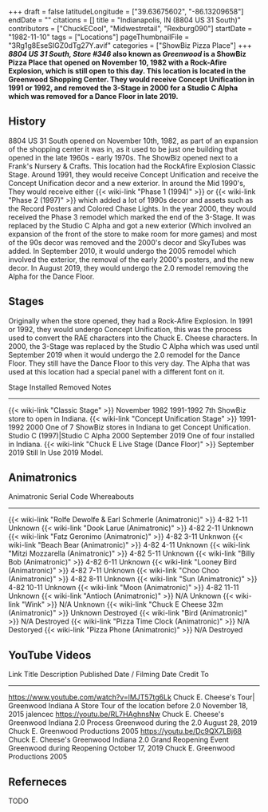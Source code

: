 +++
draft = false
latitudeLongitude = ["39.63675602", "-86.13209658"]
endDate = ""
citations = []
title = "Indianapolis, IN (8804 US 31 South)"
contributors = ["ChuckECool", "Midwestretail", "Rexburg090"]
startDate = "1982-11-10"
tags = ["Locations"]
pageThumbnailFile = "3Rg1g8EseSIGZ0dTg27Y.avif"
categories = ["ShowBiz Pizza Place"]
+++
***8804 US 31 South, Store #346* also known as ***Greenwood* is a ShowBiz Pizza Place that opened on November 10, 1982 with a Rock-Afire Explosion, which is still open to this day.
This location is located in the Greenwood Shopping Center. They would receive Concept Unification in 1991 or 1992, and removed the 3-Stage in 2000 for a Studio C Alpha which was removed for a Dance Floor in late 2019.****

## History

8804 US 31 South opened on November 10th, 1982, as part of an expansion of the shopping center it was in, as it used to be just one building that opened in the late 1960s - early 1970s. The ShowBiz opened next to a Frank's Nursery & Crafts. This location had the RockAfire Explosion Classic Stage. Around 1991, they would receive Concept Unification and receive the Concept Unification decor and a new exterior. In around the Mid 1990's, They would receive either {{< wiki-link "Phase 1 (1994)" >}} or {{< wiki-link "Phase 2 (1997)" >}} which added a lot of 1990s decor and assets such as the Record Posters and Colored Chase Lights. In the year 2000, they would received the Phase 3 remodel which marked the end of the 3-Stage. It was replaced by the Studio C Alpha and got a new exterior (Which involved an expansion of the front of the store to make room for more games) and most of the 90s decor was removed and the 2000's decor and SkyTubes was added. In September 2010, it would undergo the 2005 remodel which involved the exterior, the removal of the early 2000's posters, and the new decor. In August 2019, they would undergo the 2.0 remodel removing the Alpha for the Dance Floor.

## Stages

Originally when the store opened, they had a Rock-Afire Explosion. In 1991 or 1992, they would undergo Concept Unification, this was the process used to convert the RAE characters into the Chuck E. Cheese characters. In 2000, the 3-Stage was replaced by the Studio C Alpha which was used until September 2019 when it would undergo the 2.0 remodel for the Dance Floor. They still have the Dance Floor to this very day. The Alpha that was used at this location had a special panel with a different font on it.

  Stage                                                      Installed        Removed          Notes
  ---------------------------------------------------------- ---------------- ---------------- ----------------------------------------------------------------
  {{< wiki-link "Classic Stage" >}}                      November 1982    1991-1992        7th ShowBiz store to open in Indiana.
  {{< wiki-link "Concept Unification Stage" >}}          1991-1992        2000             One of 7 ShowBiz stores in Indiana to get Concept Unification.
  Studio C (1997)|Studio C Alpha                            2000             September 2019   One of four installed in Indiana.
  {{< wiki-link "Chuck E Live Stage (Dance Floor)" >}}   September 2019   Still In Use     2019 Model.

## Animatronics

  Animatronic                                                           Serial Code   Whereabouts
  --------------------------------------------------------------------- ------------- -------------
  {{< wiki-link "Rolfe Dewolfe & Earl Schmerle (Animatronic)" >}}   4-82 1-11     Unknown
  {{< wiki-link "Dook Larue (Animatronic)" >}}                      4-82 2-11     Unknown
  {{< wiki-link "Fatz Geronimo (Animatronic)" >}}                   4-82 3-11     Unknwon
  {{< wiki-link "Beach Bear (Animatronic)" >}}                      4-82 4-11     Unknown
  {{< wiki-link "Mitzi Mozzarella (Animatronic)" >}}                4-82 5-11     Unknown
  {{< wiki-link "Billy Bob (Animatronic)" >}}                       4-82 6-11     Unknown
  {{< wiki-link "Looney Bird (Animatronic)" >}}                     4-82 7-11     Unknown
  {{< wiki-link "Choo Choo (Animatronic)" >}}                       4-82 8-11     Unknown
  {{< wiki-link "Sun (Animatronic)" >}}                             4-82 10-11    Unknown
  {{< wiki-link "Moon (Animatronic)" >}}                            4-82 11-11    Unknown
  {{< wiki-link "Antioch (Animatronic)" >}}                         N/A           Unknown
  {{< wiki-link "Wink" >}}                                          N/A           Unknown
  {{< wiki-link "Chuck E Cheese 32m (Animatronic)" >}}              Unknown       Destroyed
  {{< wiki-link "Bird (Animatronic)" >}}                            N/A           Destroyed
  {{< wiki-link "Pizza Time Clock (Animatronic)" >}}                N/A           Destoryed
  {{< wiki-link "Pizza Phone (Animatronic)" >}}                     N/A           Destroyed

## YouTube Videos

  Link                                          Title                                                           Description                               Published Date / Filming Date   Credit To
  --------------------------------------------- --------------------------------------------------------------- ----------------------------------------- ------------------------------- -------------------------------------
  https://www.youtube.com/watch?v=lMJT57tg6Lk   Chuck E. Cheese's Tour| Greenwood Indiana                     A Store Tour of the location before 2.0   November 18, 2015               jalencec
  https://youtu.be/RL7HAghnsNw                  Chuck E. Cheese's Greenwood Indiana 2.0 Process                 Greenwood during the 2.0                  August 28, 2019                 Chuck E. Greenwood Productions 2005
  https://youtu.be/Dc9QX7LBj68                  Chuck E. Cheese's Greenwood Indiana 2.0 Grand Reopening Event   Greenwood during Reopening                October 17, 2019                Chuck E. Greenwood Productions 2005

## Referneces

TODO
